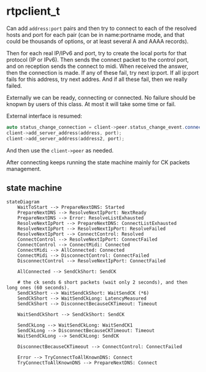 # rtpclient_t

Can add `address:port` pairs and then try to connect to each of the resolved
hosts and port for each pair (can be in name:portname mode, and that could be
thousands of options, or at least several A and AAAA records).

Then for each real IP/IPv6 and port, try to create the local ports for that
protocol (IP or IPv6). Then sends the connect packet to the control port,
and on reception sends the connect to midi. When received the answer, then
the connection is made. If any of these fail, try next ip:port. If all ip:port
fails for this address, try next addres. And if all these fail, then we
really failed.

Externally we can be ready, connecting or connected. No failure should be knopwn
by users of this class. At most it will take some time or fail.

External interface is resumed:

```c++
auto status_change_connection = client->peer.status_change_event.connect(callback_when_connected_or_fail);
client->add_server_address(address, port);
client->add_server_address(address2, port);
```

And then use the `client->peer` as needed.

After connecting keeps running the state machine mainly for CK packets management.

## state machine

```mermaid
stateDiagram
    WaitToStart --> PrepareNextDNS: Started
    PrepareNextDNS --> ResolveNextIpPort: NextReady
    PrepareNextDNS --> Error: ResolveListExhausted
    ResolveNextIpPort --> PrepareNextDNS: ConnectListExhausted
    ResolveNextIpPort --> ResolveNextIpPort: ResolveFailed
    ResolveNextIpPort --> ConnectControl: Resolved
    ConnectControl --> ResolveNextIpPort: ConnectFailed
    ConnectControl --> ConnectMidi: Connected
    ConnectMidi --> AllConnected: Connected
    ConnectMidi --> DisconnectControl: ConnectFailed
    DisconnectControl --> ResolveNextIpPort: ConnectFailed

    AllConnected --> SendCkShort: SendCK

    # the ck sends 6 short packets (wait only 2 seconds), and then long ones (60 seconds).
    SendCkShort --> WaitSendCkShort: WaitSendCK (*6)
    SendCkShort --> WaitSendCkLong: LatencyMeasured
    SendCkShort --> DisconnectBecauseCKTimeout: Timeout

    WaitSendCkShort --> SendCkShort: SendCK

    SendCkLong --> WaitSendCkLong: WaitSendCK1
    SendCkLong --> DisconnectBecauseCKTimeout: Timeout
    WaitSendCkLong --> SendCkLong: SendCK

    DisconnectBecauseCKTimeout --> ConnectControl: ConnectFailed

    Error --> TryConnectToAllKnownDNS: Connect
    TryConnectToAllKnownDNS --> PrepareNextDNS: Connect
```
